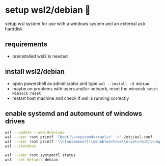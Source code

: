 <!-- omit in toc -->
# setup wsl2/debian 👺

setup wsl system for use with a windows system and an external usb harddisk

## requirements

- preinstalled wsl2 is needed

## install wsl2/debian

- open powershell as adminisrator and type `wsl --install -d debian`
- maybe on problems with users and/or network, reset the winsock `netsh winsock reset`
- restart host machine and check if wsl is running correctly

## enable systemd and automount of windows drives

```sh
wsl --update --web-download
wsl --user root printf '[boot]\\nsystemd=true\\n' '>' /etc/wsl.conf
wsl --user root printf '\\n[automount]\\nenabled=true\\nroot=/mnt/\\noptions=\"umask=000,case=off\"\\n' '>>' /etc/wsl.conf
wsl --shutdown

wsl --user root systemctl status
wsl --set-default debian
```
